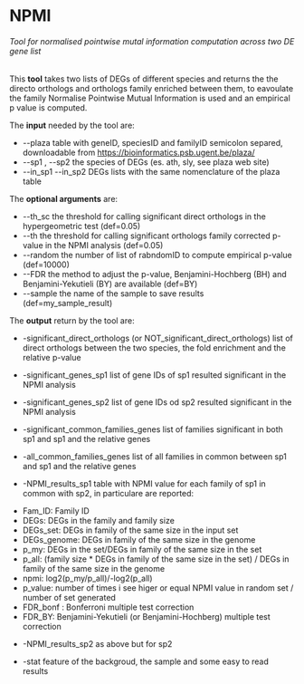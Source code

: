 # NPMI
###### Tool for normalised pointwise mutal information computation across two DE gene list

This **tool** takes two lists of DEGs of different species and returns the the directo orthologs and orthologs family enriched
between them, to eavoulate the family Normalise Pointwise Mutual Information is used and an empirical p value is computed. 

The **input** needed by the tool are:
  + --plaza 
  table with geneID, speciesID and familyID semicolon separed, downloadable from https://bioinformatics.psb.ugent.be/plaza/
  + --sp1 , --sp2 
  the species of DEGs (es. ath, sly, see plaza web site)
  + --in_sp1 --in_sp2
  DEGs lists with the same nomenclature of the plaza table
  
 The **optional arguments** are:
  + --th_sc
  the threshold for calling significant direct orthologs in the hypergeometric test (def=0.05)
  + --th
  the threshold for calling significant orthologs family corrected p-value in the NPMI analysis (def=0.05)
  + --random
  the number of list of rabndomID to compute empirical p-value (def=10000)
  + --FDR
  the method to adjust the p-value, Benjamini-Hochberg (BH) and Benjamini-Yekutieli (BY) are available (def=BY)
  + --sample
  the name of the sample to save results (def=my_sample_result)

The **output** return by the tool are: 
 + -significant_direct_orthologs (or NOT_significant_direct_orthologs)
 list of direct orthologs between the two species, the fold enrichment and the relative p-value 

 + -significant_genes_sp1
 list of gene IDs of sp1 resulted significant in the NPMI analysis 
 
 + -significant_genes_sp2
 list of gene IDs od sp2 resulted significant in the NPMI analysis 
 
 + -significant_common_families_genes
 list of families significant in both sp1 and sp1 and the relative genes
 
 + -all_common_families_genes
 list of all families in common between sp1 and sp1 and the relative genes
 
 + -NPMI_results_sp1
 table with NPMI value for each family of sp1 in common with sp2, in particulare are reported:
  * Fam_ID: Family ID
  * DEGs: DEGs in the family and family size
  * DEGs_set: DEGs in family of the same size in the input set
  * DEGs_genome: DEGs in family of the same size in the genome
  * p_my: DEGs in the set/DEGs in family of the same size in the set
  * p_all: (family size * DEGs in family of the same size in the set) / DEGs in family of the same size in the genome
  * npmi: log2(p_my/p_all)/-log2(p_all)
  * p_value: number of times i see higer or equal NPMI value in random set / number of set generated 
  * FDR_bonf : Bonferroni multiple test correction 
  * FDR_BY: Benjamini-Yekutieli (or Benjamini-Hochberg) multiple test correction 

 + -NPMI_results_sp2
 as above but for sp2
 
 + -stat
 feature of the backgroud, the sample and some easy to read results 
 
  

